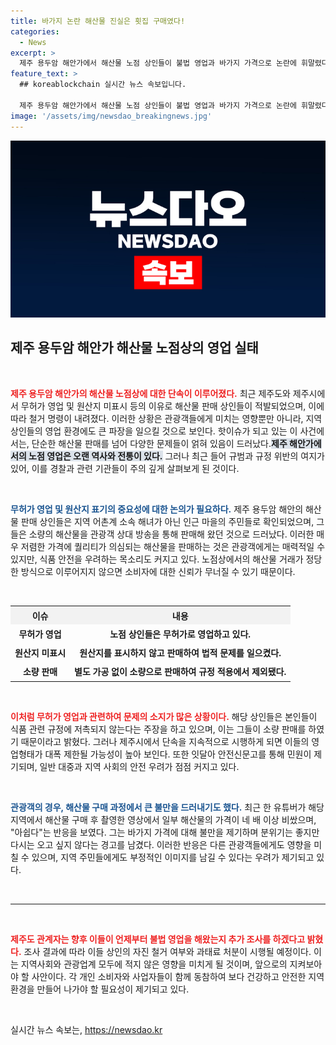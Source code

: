 ```yaml
---
title: 바가지 논란 해산물 진실은 횟집 구매였다!
categories:
  - News
excerpt: >
  제주 용두암 해안가에서 해산물 노점 상인들이 불법 영업과 바가지 가격으로 논란에 휘말렸다. 철거 명령이 내려진 이들은 원산지 미표시와 무허가 판매로 적발돼 과태료 처분을 앞두고 있다.
feature_text: >
  ## koreablockchain 실시간 뉴스 속보입니다.

  제주 용두암 해안가에서 해산물 노점 상인들이 불법 영업과 바가지 가격으로 논란에 휘말렸다. 철거 명령이 내려진 이들은 원산지 미표시와 무허가 판매로 적발돼 과태료 처분을 앞두고 있다.
image: '/assets/img/newsdao_breakingnews.jpg'
---
```


<p><img src="/assets/img/newsdao_breakingnews.jpg" alt="koreablockchain 속보" /></p>

<h2 data-ke-size="size26">제주 용두암 해안가 해산물 노점상의 영업 실태</h2>

<p data-ke-size="size16">&nbsp;</p>

<p><b><span style="color: #ee2323;">제주 용두암 해안가의 해산물 노점상에 대한 단속이 이루어졌다.</span></b> 최근 제주도와 제주시에서 무허가 영업 및 원산지 미표시 등의 이유로 해산물 판매 상인들이 적발되었으며, 이에 따라 철거 명령이 내려졌다. 이러한 상황은 관광객들에게 미치는 영향뿐만 아니라, 지역 상인들의 영업 환경에도 큰 파장을 일으킬 것으로 보인다. 핫이슈가 되고 있는 이 사건에서는, 단순한 해산물 판매를 넘어 다양한 문제들이 얽혀 있음이 드러났다.<b><span style="background-color: #21538527;">제주 해안가에서의 노점 영업은 오랜 역사와 전통이 있다.</span></b> 그러나 최근 들어 규범과 규정 위반의 여지가 있어, 이를 경찰과 관련 기관들이 주의 깊게 살펴보게 된 것이다.</p>

<p data-ke-size="size16">&nbsp;</p>

<p><b><span style="color: #1a5490;">무허가 영업 및 원산지 표기의 중요성에 대한 논의가 필요하다.</span></b> 제주 용두암 해안의 해산물 판매 상인들은 지역 어촌계 소속 해녀가 아닌 인근 마을의 주민들로 확인되었으며, 그들은 소량의 해산물을 관광객 상대 방송을 통해 판매해 왔던 것으로 드러났다. 이러한 매우 저렴한 가격에 퀄리티가 의심되는 해산물을 판매하는 것은 관광객에게는 매력적일 수 있지만, 식품 안전을 우려하는 목소리도 커지고 있다. 노점상에서의 해산물 거래가 정당한 방식으로 이루어지지 않으면 소비자에 대한 신뢰가 무너질 수 있기 때문이다.</p>

<p data-ke-size="size16">&nbsp;</p>

<table style="width: 100%; border-collapse: collapse;">
<tr style="background-color: #f2f2f2; height: 30px;">
    <th style="text-align: center;">이슈</th>
    <th style="text-align: center;">내용</th>
</tr>
<tr>
    <td style="text-align: center; height: 25px;"><b>무허가 영업</b></td>
    <td style="text-align: center; height: 25px;"><b>노점 상인들은 무허가로 영업하고 있다.</b></td>
</tr>
<tr>
    <td style="text-align: center; height: 25px;"><b>원산지 미표시</b></td>
    <td style="text-align: center; height: 25px;"><b>원산지를 표시하지 않고 판매하여 법적 문제를 일으켰다.</b></td>
</tr>
<tr>
    <td style="text-align: center; height: 25px;"><b>소량 판매</b></td>
    <td style="text-align: center; height: 25px;"><b>별도 가공 없이 소량으로 판매하여 규정 적용에서 제외됐다.</b></td>
</tr>
</table>

<p data-ke-size="size16">&nbsp;</p>

<p><b><span style="color: #ee2323;">이처럼 무허가 영업과 관련하여 문제의 소지가 많은 상황이다.</span></b> 해당 상인들은 본인들이 식품 관련 규정에 저촉되지 않는다는 주장을 하고 있으며, 이는 그들이 소량 판매를 하였기 때문이라고 밝혔다. 그러나 제주시에서 단속을 지속적으로 시행하게 되면 이들의 영업형태가 대폭 제한될 가능성이 높아 보인다. 또한 잇달아 안전신문고를 통해 민원이 제기되며, 일반 대중과 지역 사회의 안전 우려가 점점 커지고 있다. </p>

<p data-ke-size="size16">&nbsp;</p>

<p><b><span style="color: #1a5490;">관광객의 경우, 해산물 구매 과정에서 큰 불만을 드러내기도 했다.</span></b> 최근 한 유튜버가 해당 지역에서 해산물 구매 후 촬영한 영상에서 일부 해산물의 가격이 네 배 이상 비쌌으며, "아쉽다"는 반응을 보였다. 그는 바가지 가격에 대해 불만을 제기하며 분위기는 좋지만 다시는 오고 싶지 않다는 경고를 남겼다. 이러한 반응은 다른 관광객들에게도 영향을 미칠 수 있으며, 지역 주민들에게도 부정적인 이미지를 남길 수 있다는 우려가 제기되고 있다. </p>

<p data-ke-size="size16">&nbsp;</p>

<hr />

<p data-ke-size="size16">&nbsp;</p>

<p><b><span style="color: #ee2323;">제주도 관계자는 향후 이들이 언제부터 불법 영업을 해왔는지 추가 조사를 하겠다고 밝혔다.</span></b> 조사 결과에 따라 이들 상인의 자진 철거 여부와 과태료 처분이 시행될 예정이다. 이는 지역사회와 관광업계 모두에 적지 않은 영향을 미치게 될 것이며, 앞으로의 지켜보아야 할 사안이다. 각 개인 소비자와 사업자들이 함께 동참하여 보다 건강하고 안전한 지역 환경을 만들어 나가야 할 필요성이 제기되고 있다. </p>

<p data-ke-size="size16">&nbsp;</p>
실시간 뉴스 속보는, <a href="https://newsdao.kr" rel="dofollow">https://newsdao.kr</a>


